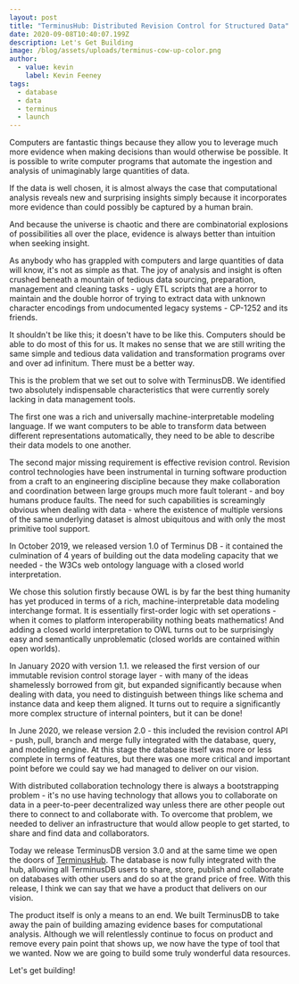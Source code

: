 ```yaml
---
layout: post
title: "TerminusHub: Distributed Revision Control for Structured Data"
date: 2020-09-08T10:40:07.199Z
description: Let's Get Building
image: /blog/assets/uploads/terminus-cow-up-color.png
author:
  - value: kevin
    label: Kevin Feeney
tags:
  - database
  - data
  - terminus
  - launch
---
```

Computers are fantastic things because they allow you to leverage much more evidence when making decisions than would otherwise be possible. It is possible to write computer programs that automate the ingestion and analysis of unimaginably large quantities of data.

If the data is well chosen, it is almost always the case that computational analysis reveals new and surprising insights simply because it incorporates more evidence than could possibly be captured by a human brain.

And because the universe is chaotic and there are combinatorial explosions of possibilities all over the place, evidence is always better than intuition when seeking insight.

As anybody who has grappled with computers and large quantities of data will know, it's not as simple as that. The joy of analysis and insight is often crushed beneath a mountain of tedious data sourcing, preparation, management and cleaning tasks - ugly ETL scripts that are a horror to maintain and the double horror of trying to extract data with unknown character encodings from undocumented legacy systems - CP-1252 and its friends.

It shouldn't be like this; it doesn't have to be like this. Computers should be able to do most of this for us. It makes no sense that we are still writing the same simple and tedious data validation and transformation programs over and over ad infinitum. There must be a better way.

This is the problem that we set out to solve with TerminusDB. We identified two absolutely indispensable characteristics that were currently sorely lacking in data management tools.

The first one was a rich and universally machine-interpretable modeling language. If we want computers to be able to transform data between different representations automatically, they need to be able to describe their data models to one another.

The second major missing requirement is effective revision control. Revision control technologies have been instrumental in turning software production from a craft to an engineering discipline because they make collaboration and coordination between large groups much more fault tolerant - and boy humans produce faults. The need for such capabilities is screamingly obvious when dealing with data - where the existence of multiple versions of the same underlying dataset is almost ubiquitous and with only the most primitive tool support.

In October 2019, we released version 1.0 of Terminus DB - it contained the culmination of 4 years of building out the data modeling capacity that we needed - the W3Cs web ontology language with a closed world interpretation.

We chose this solution firstly because OWL is by far the best thing humanity has yet produced in terms of a rich, machine-interpretable data modeling interchange format. It is essentially first-order logic with set operations - when it comes to platform interoperability nothing beats mathematics! And adding a closed world interpretation to OWL turns out to be surprisingly easy and semantically unproblematic (closed worlds are contained within open worlds).

In January 2020 with version 1.1. we released the first version of our immutable revision control storage layer - with many of the ideas shamelessly borrowed from git, but expanded significantly because when dealing with data, you need to distinguish between things like schema and instance data and keep them aligned. It turns out to require a significantly more complex structure of internal pointers, but it can be done!

In June 2020, we release version 2.0 - this included the revision control API - push, pull, branch and merge fully integrated with the database, query, and modeling engine. At this stage the database itself was more or less complete in terms of features, but there was one more critical and important point before we could say we had managed to deliver on our vision.

With distributed collaboration technology there is always a bootstrapping problem - it's no use having technology that allows you to collaborate on data in a peer-to-peer decentralized way unless there are other people out there to connect to and collaborate with. To overcome that problem, we needed to deliver an infrastructure that would allow people to get started, to share and find data and collaborators.

Today we release TerminusDB version 3.0 and at the same time we open the doors of [TerminusHub](https://terminusdb.com/hub/). The database is now fully integrated with the hub, allowing all TerminusDB users to share, store, publish and collaborate on databases with other users and do so at the grand price of free. With this release, I think we can say that we have a product that delivers on our vision.

The product itself is only a means to an end. We built TerminusDB to take away the pain of building amazing evidence bases for computational analysis. Although we will relentlessly continue to focus on product and remove every pain point that shows up, we now have the type of tool that we wanted. Now we are going to build some truly wonderful data resources. 

Let's get building!